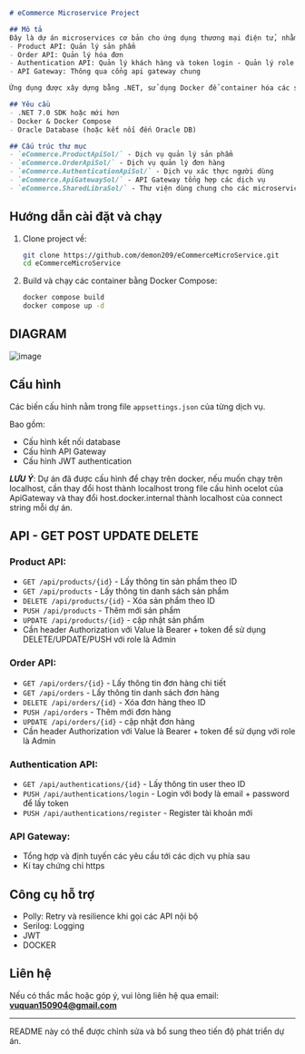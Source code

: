 

````markdown
# eCommerce Microservice Project

## Mô tả
Đây là dự án microservices cơ bản cho ứng dụng thương mại điện tử, nhằm giúp mọi người nắm được bản chất cũng như cách để xây dựng một ứng dụng microservices, bao gồm các dịch vụ:
- Product API: Quản lý sản phẩm
- Order API: Quản lý hóa đơn
- Authentication API: Quản lý khách hàng và token login - Quản lý role
- API Gateway: Thông qua cổng api gateway chung

Ứng dụng được xây dựng bằng .NET, sử dụng Docker để container hóa các service và kết nối với Oracle database.

## Yêu cầu
- .NET 7.0 SDK hoặc mới hơn
- Docker & Docker Compose
- Oracle Database (hoặc kết nối đến Oracle DB)

## Cấu trúc thư mục
- `eCommerce.ProductApiSol/` - Dịch vụ quản lý sản phẩm
- `eCommerce.OrderApiSol/` - Dịch vụ quản lý đơn hàng
- `eCommerce.AuthenticationApiSol/` - Dịch vụ xác thực người dùng
- `eCommerce.ApiGatewaySol/` - API Gateway tổng hợp các dịch vụ
- `eCommerce.SharedLibraSol/` - Thư viện dùng chung cho các microservices
````


## Hướng dẫn cài đặt và chạy

1. Clone project về:
   ```bash
   git clone https://github.com/demon209/eCommerceMicroService.git
   cd eCommerceMicroService
	```


2. Build và chạy các container bằng Docker Compose:

   ```bash
   docker compose build
   docker compose up -d
   ```

## DIAGRAM
![image](https://github.com/user-attachments/assets/5b19cb7c-4691-41ec-9344-e84c8ca3f544)

## Cấu hình

Các biến cấu hình nằm trong file `appsettings.json` của từng dịch vụ.

Bao gồm:

* Cấu hình kết nối database
* Cấu hình API Gateway
* Cấu hình JWT authentication

***LƯU Ý***: Dự án đã được cấu hình để chạy trên docker, nếu muốn chạy trên localhost, cần thay đổi host thành localhost trong file cấu hình ocelot của ApiGateway và thay đổi host.docker.internal thành localhost của connect string mỗi dự án.

## API - GET POST UPDATE DELETE

### Product API:

* `GET /api/products/{id}` - Lấy thông tin sản phẩm theo ID
* `GET /api/products` - Lấy thông tin danh sách sản phẩm 
* `DELETE /api/products/{id}` - Xóa sản phẩm theo ID
* `PUSH /api/products` - Thêm mới sản phẩm
* `UPDATE /api/products/{id}` - cập nhật sản phẩm
* Cần header Authorization với Value là Bearer + token để sử dụng DELETE/UPDATE/PUSH với role là Admin
### Order API:

* `GET /api/orders/{id}` - Lấy thông tin đơn hàng chi tiết
* `GET /api/orders` - Lấy thông tin danh sách đơn hàng 
* `DELETE /api/orders/{id}` - Xóa đơn hàng theo ID
* `PUSH /api/orders` - Thêm mới đơn hàng
* `UPDATE /api/orders/{id}` - cập nhật đơn hàng
* Cần header Authorization với Value là Bearer + token để sử dụng với role là Admin
### Authentication API:

* `GET /api/authentications/{id}` - Lấy thông tin user theo ID
* `PUSH /api/authentications/login` - Login với body là email + password để lấy token
* `PUSH /api/authentications/register` - Register tài khoản mới

### API Gateway:

* Tổng hợp và định tuyến các yêu cầu tới các dịch vụ phía sau
* Kí tay chứng chỉ https

## Công cụ hỗ trợ

* Polly: Retry và resilience khi gọi các API nội bộ
* Serilog: Logging
* JWT
* DOCKER

## Liên hệ

Nếu có thắc mắc hoặc góp ý, vui lòng liên hệ qua email: **[vuquan150904@gmail.com](mailto:vuquan150904@gmail.com)**

---

README này có thể được chỉnh sửa và bổ sung theo tiến độ phát triển dự án.

```

